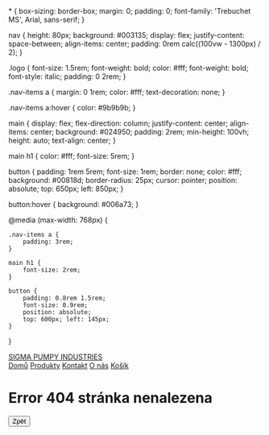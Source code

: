 <!DOCTYPE html>
<html lang="cs">
<head>
    <meta charset="UTF-8">
    <meta name="viewport" content="width=device-width, initial-scale=1.0">
    <title>SIGMA PUMPY INDUSTRIES</title>
    <link rel="stylesheet" href="style.css">
    <link rel="icon" type="image/x-icon" href="/img/transparent_image.png">
</head>
    * {
    box-sizing: border-box;
    margin: 0;
    padding: 0;
    font-family: 'Trebuchet MS', Arial, sans-serif;
}

nav {
    height: 80px;
    background: #003135;
    display: flex;
    justify-content: space-between;
    align-items: center;
    padding: 0rem calc((100vw - 1300px) / 2);
}

.logo {
    font-size: 1.5rem;
    font-weight: bold;
    color: #fff;
    font-weight: bold;
    font-style: italic;
    padding: 0 2rem;
}

.nav-items a {
    margin: 0 1rem;
    color: #fff;
    text-decoration: none;
}

.nav-items a:hover {
    color: #9b9b9b;
}

main {
    display: flex;
    flex-direction: column;
    justify-content: center;
    align-items: center;
    background: #024950;
    padding: 2rem;
    min-height: 100vh;
    height: auto;
    text-align: center;
}

main h1 {
    color: #fff;
    font-size: 5rem;
}

button {
    padding: 1rem 5rem;
    font-size: 1rem;
    border: none;
    color: #fff;
    background: #00818d;
    border-radius: 25px;
    cursor: pointer;
    position: absolute;
    top: 650px; left: 850px;
}

button:hover {
    background: #006a73;
}

@media (max-width: 768px) {

    .nav-items a {
        padding: 3rem;
    } 

    main h1 {
        font-size: 2rem;
    }

    button {
        padding: 0.8rem 1.5rem;
        font-size: 0.9rem;
        position: absolute;
        top: 600px; left: 145px;
    }
}
<body>
    <nav>
        <a href="/domů/"><div class="logo">SIGMA PUMPY INDUSTRIES</div></a>
        <div class="nav-items">
            <a href="/domů/">Domů</a>
            <a href="/produkty/">Produkty</a>
            <a href="/kontakt/">Kontakt</a>
            <a href="/o nás/">O nás</a>
            <a href="/kosik/">Košík</a>
        </div>
    </nav>
    <main>
        <h1>Error 404 stránka nenalezena</h1>
        <a href="/domů/"><button>Zpět</button></a>     
    </main>
</body>
</html>
